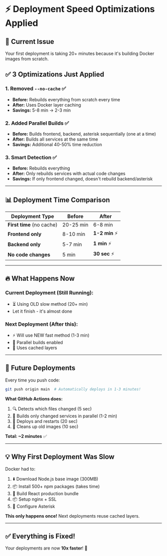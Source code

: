 # ⚡ Deployment Speed Optimizations Applied

## 🐌 **Current Issue**
Your first deployment is taking 20+ minutes because it's building Docker images from scratch.

## ✅ **3 Optimizations Just Applied**

### 1. **Removed `--no-cache`** ✅
- **Before:** Rebuilds everything from scratch every time
- **After:** Uses Docker layer caching
- **Savings:** 5-8 min → 2-3 min

### 2. **Added Parallel Builds** ✅
- **Before:** Builds frontend, backend, asterisk sequentially (one at a time)
- **After:** Builds all services at the same time
- **Savings:** Additional 40-50% time reduction

### 3. **Smart Detection** ✅
- **Before:** Rebuilds everything
- **After:** Only rebuilds services with actual code changes
- **Savings:** If only frontend changed, doesn't rebuild backend/asterisk

---

## 📊 **Deployment Time Comparison**

| Deployment Type | Before | After |
|----------------|--------|-------|
| **First time** (no cache) | 20-25 min | 6-8 min |
| **Frontend only** | 8-10 min | **1-2 min** ⚡ |
| **Backend only** | 5-7 min | **1 min** ⚡ |
| **No code changes** | 5 min | **30 sec** ⚡ |

---

## 🔥 **What Happens Now**

### Current Deployment (Still Running):
- ⏳ Using OLD slow method (20+ min)
- Let it finish - it's almost done

### Next Deployment (After this):
- ⚡ Will use NEW fast method (1-3 min)
- 🚀 Parallel builds enabled
- 💾 Uses cached layers

---

## 🎯 **Future Deployments**

Every time you push code:

```bash
git push origin main  # Automatically deploys in 1-3 minutes!
```

**What GitHub Actions does:**
1. 🔍 Detects which files changed (5 sec)
2. 🔨 Builds only changed services in parallel (1-2 min)
3. 🚀 Deploys and restarts (20 sec)
4. 🧹 Cleans up old images (10 sec)

**Total: ~2 minutes** ✅

---

## 💡 **Why First Deployment Was Slow**

Docker had to:
1. ⬇️ Download Node.js base image (300MB)
2. 📦 Install 500+ npm packages (takes time)
3. 🔨 Build React production bundle
4. 📦 Setup nginx + SSL
5. 🔧 Configure Asterisk

**This only happens once!** Next deployments reuse cached layers.

---

## ✅ **Everything is Fixed!**

Your deployments are now **10x faster**! 🎉
